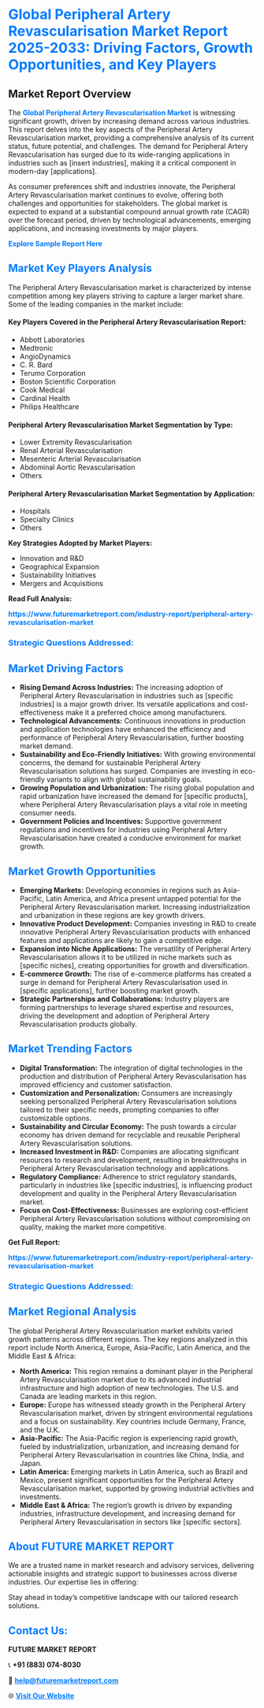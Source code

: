 <h1 style="color: #007BFF;">Global Peripheral Artery Revascularisation Market Report 2025-2033: Driving Factors, Growth Opportunities, and Key Players</h1>

<section id="overview">
<h2>Market Report Overview</h2>
<p>The <a href="https://www.futuremarketreport.com/industry-report/peripheral-artery-revascularisation-market" style="color: #007BFF; text-decoration: none;"><strong>Global Peripheral Artery Revascularisation Market</strong></a> is witnessing significant growth, driven by increasing demand across various industries. This report delves into the key aspects of the Peripheral Artery Revascularisation market, providing a comprehensive analysis of its current status, future potential, and challenges. The demand for Peripheral Artery Revascularisation has surged due to its wide-ranging applications in industries such as [insert industries], making it a critical component in modern-day [applications].</p>
<p>As consumer preferences shift and industries innovate, the Peripheral Artery Revascularisation market continues to evolve, offering both challenges and opportunities for stakeholders. The global market is expected to expand at a substantial compound annual growth rate (CAGR) over the forecast period, driven by technological advancements, emerging applications, and increasing investments by major players.</p>
</section>

<section id="overview">
<p><a href="https://www.futuremarketreport.com/request-sample/reportId=59073" style="color: #007BFF; text-decoration: none;"><strong>Explore Sample Report Here</strong></a></p>
</section>

<section id="key-players">
<h2 style="color: #007BFF;">Market Key Players Analysis</h2>
<p>The Peripheral Artery Revascularisation market is characterized by intense competition among key players striving to capture a larger market share. Some of the leading companies in the market include:</p>
<h4>Key Players Covered in the Peripheral Artery Revascularisation Report:</h4>
<ul><li>Abbott Laboratories</li><li>Medtronic</li><li>AngioDynamics</li><li>C. R. Bard</li><li>Terumo Corporation</li><li>Boston Scientific Corporation</li><li>Cook Medical</li><li>Cardinal Health</li><li>Philips Healthcare</li></ul>
<h4>Peripheral Artery Revascularisation Market Segmentation by Type:</h4>
<ul><li>Lower Extremity Revascularisation</li><li>Renal Arterial Revascularisation</li><li>Mesenteric Arterial Revascularisation</li><li>Abdominal Aortic Revascularisation</li><li>Others</li></ul>

<h4>Peripheral Artery Revascularisation Market Segmentation by Application:</h4>
<ul><li>Hospitals</li><li>Specialty Clinics</li><li>Others</li></ul>
<p><strong>Key Strategies Adopted by Market Players:</strong></p>
<ul>
<li>Innovation and R&D</li>
<li>Geographical Expansion</li>
<li>Sustainability Initiatives</li>
<li>Mergers and Acquisitions</li>
</ul>
</section>

<section>
<p><strong>Read Full Analysis: </strong></p><a href="https://www.futuremarketreport.com/industry-report/peripheral-artery-revascularisation-market" style="color: #007BFF; text-decoration: none;"><strong>https://www.futuremarketreport.com/industry-report/peripheral-artery-revascularisation-market</strong></a>
<h3 style="color: #007BFF;">Strategic Questions Addressed:</h3>
</section>

<section id="driving-factors">
<h2 style="color: #007BFF;">Market Driving Factors</h2>
<ul>
<li><strong>Rising Demand Across Industries:</strong> The increasing adoption of Peripheral Artery Revascularisation in industries such as [specific industries] is a major growth driver. Its versatile applications and cost-effectiveness make it a preferred choice among manufacturers.</li>
<li><strong>Technological Advancements:</strong> Continuous innovations in production and application technologies have enhanced the efficiency and performance of Peripheral Artery Revascularisation, further boosting market demand.</li>
<li><strong>Sustainability and Eco-Friendly Initiatives:</strong> With growing environmental concerns, the demand for sustainable Peripheral Artery Revascularisation solutions has surged. Companies are investing in eco-friendly variants to align with global sustainability goals.</li>
<li><strong>Growing Population and Urbanization:</strong> The rising global population and rapid urbanization have increased the demand for [specific products], where Peripheral Artery Revascularisation plays a vital role in meeting consumer needs.</li>
<li><strong>Government Policies and Incentives:</strong> Supportive government regulations and incentives for industries using Peripheral Artery Revascularisation have created a conducive environment for market growth.</li>
</ul>
</section>

<section id="growth-opportunities">
<h2 style="color: #007BFF;">Market Growth Opportunities</h2>
<ul>
<li><strong>Emerging Markets:</strong> Developing economies in regions such as Asia-Pacific, Latin America, and Africa present untapped potential for the Peripheral Artery Revascularisation market. Increasing industrialization and urbanization in these regions are key growth drivers.</li>
<li><strong>Innovative Product Development:</strong> Companies investing in R&D to create innovative Peripheral Artery Revascularisation products with enhanced features and applications are likely to gain a competitive edge.</li>
<li><strong>Expansion into Niche Applications:</strong> The versatility of Peripheral Artery Revascularisation allows it to be utilized in niche markets such as [specific niches], creating opportunities for growth and diversification.</li>
<li><strong>E-commerce Growth:</strong> The rise of e-commerce platforms has created a surge in demand for Peripheral Artery Revascularisation used in [specific applications], further boosting market growth.</li>
<li><strong>Strategic Partnerships and Collaborations:</strong> Industry players are forming partnerships to leverage shared expertise and resources, driving the development and adoption of Peripheral Artery Revascularisation products globally.</li>
</ul>
</section>

<section id="trending-factors">
<h2 style="color: #007BFF;">Market Trending Factors</h2>
<ul>
<li><strong>Digital Transformation:</strong> The integration of digital technologies in the production and distribution of Peripheral Artery Revascularisation has improved efficiency and customer satisfaction.</li>
<li><strong>Customization and Personalization:</strong> Consumers are increasingly seeking personalized Peripheral Artery Revascularisation solutions tailored to their specific needs, prompting companies to offer customizable options.</li>
<li><strong>Sustainability and Circular Economy:</strong> The push towards a circular economy has driven demand for recyclable and reusable Peripheral Artery Revascularisation solutions.</li>
<li><strong>Increased Investment in R&D:</strong> Companies are allocating significant resources to research and development, resulting in breakthroughs in Peripheral Artery Revascularisation technology and applications.</li>
<li><strong>Regulatory Compliance:</strong> Adherence to strict regulatory standards, particularly in industries like [specific industries], is influencing product development and quality in the Peripheral Artery Revascularisation market.</li>
<li><strong>Focus on Cost-Effectiveness:</strong> Businesses are exploring cost-efficient Peripheral Artery Revascularisation solutions without compromising on quality, making the market more competitive.</li>
</ul>
</section>

<section>
<p><strong>Get Full Report: </strong></p><a href="https://www.futuremarketreport.com/industry-report/peripheral-artery-revascularisation-market" style="color: #007BFF; text-decoration: none;"><strong>https://www.futuremarketreport.com/industry-report/peripheral-artery-revascularisation-market</strong></a>
<h3 style="color: #007BFF;">Strategic Questions Addressed:</h3>
</section>


<section id="regional-analysis">
<h2 style="color: #007BFF;">Market Regional Analysis</h2>
<p>The global Peripheral Artery Revascularisation market exhibits varied growth patterns across different regions. The key regions analyzed in this report include North America, Europe, Asia-Pacific, Latin America, and the Middle East & Africa:</p>
<ul>
<li><strong>North America:</strong> This region remains a dominant player in the Peripheral Artery Revascularisation market due to its advanced industrial infrastructure and high adoption of new technologies. The U.S. and Canada are leading markets in this region.</li>
<li><strong>Europe:</strong> Europe has witnessed steady growth in the Peripheral Artery Revascularisation market, driven by stringent environmental regulations and a focus on sustainability. Key countries include Germany, France, and the U.K.</li>
<li><strong>Asia-Pacific:</strong> The Asia-Pacific region is experiencing rapid growth, fueled by industrialization, urbanization, and increasing demand for Peripheral Artery Revascularisation in countries like China, India, and Japan.</li>
<li><strong>Latin America:</strong> Emerging markets in Latin America, such as Brazil and Mexico, present significant opportunities for the Peripheral Artery Revascularisation market, supported by growing industrial activities and investments.</li>
<li><strong>Middle East & Africa:</strong> The region’s growth is driven by expanding industries, infrastructure development, and increasing demand for Peripheral Artery Revascularisation in sectors like [specific sectors].</li>
</ul>
</section>

<footer>
<h2 style="color: #007BFF;">About FUTURE MARKET REPORT</h2>
<p>We are a trusted name in market research and advisory services, delivering actionable insights and strategic support to businesses across diverse industries. Our expertise lies in offering:</p>

<p>Stay ahead in today’s competitive landscape with our tailored research solutions.</p>

<h2 style="color: #007BFF;">Contact Us:</h2>
<p><strong>FUTURE MARKET REPORT</strong></p>
<p>📞 <strong>+91 (883) 074-8030</strong></p>
<p>📧 <strong><a href="mailto:help@futuremarketreport.com" style="color: #007BFF;">help@futuremarketreport.com</a></strong></p>
<p>🌐 <strong><a href="https://www.futuremarketreport.com/" style="color: #007BFF;">Visit Our Website</a></strong></p>
</footer>